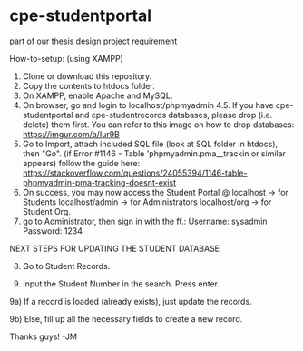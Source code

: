 # cpe-studentportal
part of our thesis design project requirement


How-to-setup: (using XAMPP)
1. Clone or download this repository.
2. Copy the contents to htdocs folder.
3. On XAMPP, enable Apache and MySQL.
4. On browser, go and login to localhost/phpmyadmin
	4.5. If you have cpe-studentportal and cpe-studentrecords databases, please drop (i.e. delete) them first.
		You can refer to this image on how to drop databases: https://imgur.com/a/Iur9B
5. Go to Import, attach included SQL file (look at SQL folder in htdocs), then "Go".
  (if Error #1146 - Table 'phpmyadmin.pma__trackin or similar appears)
   follow the guide here: https://stackoverflow.com/questions/24055394/1146-table-phpmyadmin-pma-tracking-doesnt-exist
6. On success, you may now access the Student Portal @
  localhost -> for Students
  localhost/admin -> for Administrators
  localhost/org -> for Student Org.
7. go to Administrator, then sign in with the ff.:
  Username: sysadmin
  Password: 1234

NEXT STEPS FOR UPDATING THE STUDENT DATABASE

8. Go to Student Records.

9. Input the Student Number in the search. Press enter.

  9a) If a record is loaded (already exists), just update the records.
  
  9b) Else, fill up all the necessary fields to create a new record.

 Thanks guys! -JM
